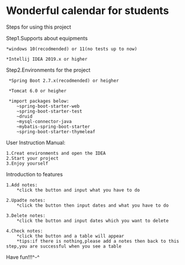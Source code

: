 # Wonderful calendar for students
Steps for using this project

Step1.Supports about equipments

  	*windows 10(recodmended) or 11(no tests up to now)
	
  	*Intellij IDEA 2019.x or higher
  
  
Step2.Environments for the project

 	 *Spring Boot 2.7.x(recodmended) or heigher
	
	 *Tomcat 6.0 or heigher
	 
	 *import packages below:
	 	~spring-boot-starter-web
		~spring-boot-starter-test
		~druid
		~mysql-connector-java
		~mybatis-spring-boot-starter
		~spring-boot-starter-thymeleaf
	 
User Instruction Manual:

	1.Creat environments and open the IDEA
	2.Start your project
	3.Enjoy yourself 
	
Introduction to features

	1.Add notes:
		*click the button and input what you have to do
		
	2.Upadte notes:
		*click the button then input dates and what you have to do
		
	3.Delete notes:
		*click the button and input dates which you want to delete
		
	4.Check notes:
		*click the button and a table will appear
		*tips:if there is nothing,please add a notes then back to this step,you are successful when you see a table
		
Have fun!!!^-^
		
